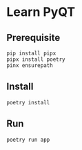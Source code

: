 # Learn PyQT

## Prerequisite

```shell
pip install pipx
pipx install poetry
pinx ensurepath
```

## Install

```shell
poetry install
```

## Run

```shell
poetry run app
```
